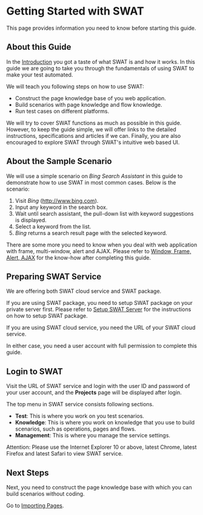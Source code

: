 Getting Started with SWAT
===

This page provides information you need to know before starting this guide.

About this Guide
---

In the [Introduction](index.md) you got a taste of what SWAT is and how it works. In this guide we are going to take you through the fundamentals of using SWAT to make your test automated.

We will teach you following steps on how to use SWAT:

* Construct the page knowledge base of you web application.
* Build scenarios with page knowledge and flow knowledge.
* Run test cases on different platforms.

We will try to cover SWAT functions as much as possible in this guide. However, to keep the guide simple, we will offer links to the detailed instructions, specifications and articles if we can. Finally, you are also encouraged to explore SWAT through SWAT's intuitive web based UI.

About the Sample Scenario
---

We will use a simple scenario on *Bing Search Assistant* in this guide to demonstrate how to use SWAT in most common cases. Below is the scenario:

1. Visit *Bing* (http://www.bing.com).
2. Input any keyword in the search box.
3. Wait until search assistant, the pull-down list with keyword suggestions is displayed.
4. Select a keyword from the list.
5. *Bing* returns a search result page with the selected keyword.

There are some more you need to know when you deal with web application with frame, multi-window, alert and AJAX. Please refer to [Window, Frame, Alert, AJAX](article_scenes.md) for the know-how after completing this guide.

Preparing SWAT Service
---

We are offering both SWAT cloud service and SWAT package.

If you are using SWAT package, you need to setup SWAT package on your private server first. Please refer to [Setup SWAT Server](setup_swat.md) for the instructions on how to setup SWAT package.

If you are using SWAT cloud service, you need the URL of your SWAT cloud service.

In either case, you need a user account with full permission to complete this guide.

Login to SWAT
---

Visit the URL of SWAT service and login with the user ID and password of your user account, and the **Projects** page will be displayed after login.

The top menu in SWAT service consists following sections.

* **Test**: This is where you work on you test scenarios.
* **Knowledge**: This is where you work on knowledge that you use to build scenarios, such as operations, pages and flows.
* **Management**: This is where you manage the service settings.

Attention: Please use the Internet Explorer 10 or above, latest Chrome, latest Firefox and latest Safari to view SWAT service.

Next Steps
----

Next, you need to construct the page knowledge base with which you can build scenarios without coding.

Go to [Importing Pages](guide_knowledge.md).